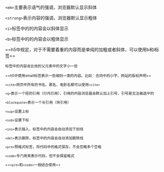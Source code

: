 `<em>`主要表示语气的强调，浏览器默认显示斜体

`<strong>`表示内容的强调，浏览器默认显示粗体

`<i>`标签中的的内容会以斜体显示

`<b>`标签中的的内容会以粗体显示

==h5中规定，对于不需要着重的内容而是单纯的加粗或者斜体，可以使用b和i标签==

<small>标签中的内容会比他的父元素中的文字小一些

==h5中使用small标签表示一些细则一类的内容。比如：合同中的小字，网站的版权声明==

`<cite>`网页中所有的书名、歌名、电影名都可以使用`<cite>`

`<q>`表示一个短的引用（行内引用），引用的内容浏览器会默认加上引号，引号是无法被选中的

`<blockquote>`表示一个长引用（块引用）

`<sup>`设置上标

`<sub>`设置下标

`<ins>`表示插入，标签中的内容会自动添加下划线

`<del>`表示删除，标签中的内容会自动添加删除线

`<pre>`预格式标签，将代码中的格式保存，不会忽略多个空格

`<code>`专门用来表示代码，但不会保留格式

==`<pre>`和`<code>`一般结合使用==